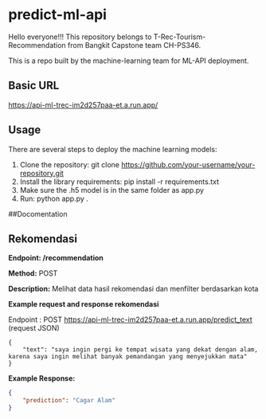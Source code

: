 # predict-ml-api
<p>Hello everyone!!! This repository belongs to T-Rec-Tourism-Recommendation from Bangkit Capstone team CH-PS346.</p>
<p>This is a repo built by the machine-learning team for ML-API deployment.</p>

## Basic URL
https://api-ml-trec-im2d257paa-et.a.run.app/

## Usage
There are several steps to deploy the machine learning models:
1. Clone the repository:
   git clone https://github.com/your-username/your-repository.git
2. Install the library requirements:
   pip install -r requirements.txt
3. Make sure the .h5 model is in the same folder as app.py
4. Run:
   python app.py .


##Docomentation

## Rekomendasi

**********************************Endpoint: /recommendation**********************************

**Method:** POST

**Description:** Melihat data hasil rekomendasi dan menfilter berdasarkan kota

**Example request and response rekomendasi**

Endpoint : POST https://api-ml-trec-im2d257paa-et.a.run.app/predict_text (request JSON)

```
{
    "text": "saya ingin pergi ke tempat wisata yang dekat dengan alam, karena saya ingin melihat banyak pemandangan yang menyejukkan mata"
}
```

**Example Response:**

```json
{
    "prediction": "Cagar Alam"
}
```

